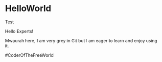 # HelloWorld
Test

Hello Experts!

Mwaurah here, I am very grey in Git but I am eager to learn and enjoy using it. 

#CoderOfTheFreeWorld
